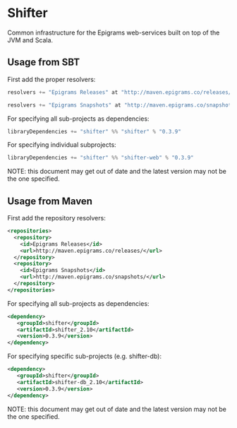 # Shifter


Common infrastructure for the Epigrams web-services built on top of
the JVM and Scala.

## Usage from SBT

First add the proper resolvers:

```scala
resolvers += "Epigrams Releases" at "http://maven.epigrams.co/releases/"

resolvers += "Epigrams Snapshots" at "http://maven.epigrams.co/snapshots/"
```

For specifying all sub-projects as dependencies:

```scala
libraryDependencies += "shifter" %% "shifter" % "0.3.9"
```

For specifying individual subprojects:

```scala
libraryDependencies += "shifter" %% "shifter-web" % "0.3.9"
```

NOTE: this document may get out of date and the latest version may not
be the one specified.

## Usage from Maven

First add the repository resolvers:

```xml
<repositories>
  <repository>
    <id>Epigrams Releases</id>
    <url>http://maven.epigrams.co/releases/</url>
  </repository>
  <repository>
    <id>Epigrams Snapshots</id>
    <url>http://maven.epigrams.co/snapshots/</url>
  </repository>
</repositories>
```

For specifying all sub-projects as dependencies:

```xml
<dependency>
   <groupId>shifter</groupId>
   <artifactId>shifter_2.10</artifactId>
   <version>0.3.9</version>
</dependency>
```

For specifying specific sub-projects (e.g. shifter-db):

```xml
<dependency>
   <groupId>shifter</groupId>
   <artifactId>shifter-db_2.10</artifactId>
   <version>0.3.9</version>
</dependency>
```

NOTE: this document may get out of date and the latest version may not
be the one specified.

